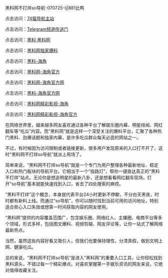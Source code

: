 黑料网不打烊so导航-070725-lj|881比鸭

点击访问：<a href="https://74mao.com/">74猫导航主站</a>

点击访问：<a href="https://74mao.com/">Telegram频道传送门</a>

点击访问：<a href="https://heiliaolvzlu3.pages.dev">黑料·黑料网</a>

点击访问：<a href="https://heiliaoyvnrda.pages.dev">黑料网独家爆料</a>

点击访问：<a href="https://gdas.pages.dev/">黑料-海角</a>

点击访问：<a href="https://qfwfg.pages.dev/">黑料网-海角官方</a>

点击访问：<a href="https://sdfsh.pages.dev/">黑料网-海角官方网</a>

点击访问：<a href="https://gbs-3wd.pages.dev/">黑料-海角官方网</a>

点击访问：<a href="https://jha.pages.dev/">黑料网精彩影视-海角</a>

点击访问：<a href="https://sdfsh.pages.dev/">黑料网精彩影视-海角官方</a>

在网络世界里，越来越多网友喜欢通过各种平台了解娱乐圈内幕、明星绯闻、网红翻车等“吃瓜”内容。而“黑料网”就是这样一个深受关注的爆料平台，汇聚了各种热门黑料、劲爆话题和独家内幕，是许多吃瓜群众每天必逛的网站之一。

不过，有时候因为访问限制或者链接更新，很多用户发现原来的入口打不开了，这时“黑料网不打烊so导航”就派上用场了。

简单来说，“黑料网不打烊so导航”就是一个专门为用户整理各种最新地址、稳定入口和热门板块的导航平台。它相当于一个“指路灯”，帮你一键直达真正的“黑料不打烊”站点。无论你是想追明星的最新八卦，还是想看看网红翻车现场，打开“so导航”基本就能快速找到入口，省去了四处搜索的麻烦。

“黑料不打烊”这个概念，本身就代表平台24小时更新不停歇，不分白天黑夜，时时都有新料上线。而通过“so导航”，你可以随时找到当前可用的访问地址，特别适合担心入口失效或想第一时间获取内容的网友使用。

“黑料网”提供的内容覆盖范围广，包含娱乐圈、网络红人、主播圈、电商平台等多个领域，形式多样，包括图文爆料、视频剪辑、网友评论等，让你一站式了解网络最新热点。

当然，虽然这些内容好看又吸引人，但我们也要保持理性，分清真假，做到文明上网、健康吃瓜。

总的来说，“黑料网不打烊so导航”是进入“黑料网”的重要入口工具，让你轻松找到黑料源头，不错过每一个精彩爆点。对喜欢掌握第一手娱乐资讯的网友来说，它绝对值得收藏关注。
